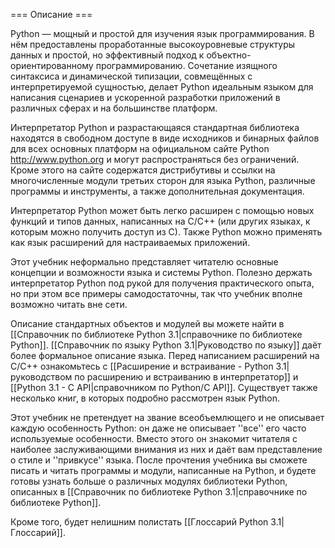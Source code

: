 
=== Описание ===

Python — мощный и простой для изучения язык программирования. В нём предоставлены проработанные высокоуровневые структуры данных и простой, но эффективный подход к объектно-ориентированному программированию. Сочетание изящного синтаксиса и динамической типизации, совмещённых с интерпретируемой сущностью, делает Python идеальным языком для написания сценариев и ускоренной разработки приложений в различных сферах и на большинстве платформ.

Интерпретатор Python и разрастающаяся стандартная библиотека находятся в свободном доступе в виде исходников и бинарных файлов для всех основных платформ на официальном сайте Python http://www.python.org и могут распространяться без ограничений. Кроме этого на сайте содержатся дистрибутивы и ссылки на многочисленные модули третьих сторон для языка Python, различные программы и инструменты, а также дополнительная документация.

Интерпретатор Python может быть легко расширен с помощью новых функций и типов данных, написанных на C/C++ (или других языках, к которым можно получить доступ из C). Также Python можно применять как язык расширений для настраиваемых приложений.

Этот учебник неформально представляет читателю основные концепции и возможности языка и системы Python. Полезно держать интерпретатор Python под рукой для получения практического опыта, но при этом все примеры самодостаточны, так что учебник вполне возможно читать вне сети.

Описание стандартных объектов и модулей вы можете найти в [[Справочник по библиотеке Python 3.1|справочнике по библиотеке Python]]. [[Справочник по языку Python 3.1|Руководство по языку]] даёт более формальное описание языка. Перед написанием расширений на C/C++ ознакомьтесь с [[Расширение и встраивание - Python 3.1|руководством по расширению и встраиванию в интерпретатор]] и [[Python 3.1 - C API|справочником по Python/C API]]. Существует также несколько книг, в которых подробно рассмотрен язык Python.

Этот учебник не претендует на звание всеобъемлющего и не описывает каждую особенность Python: он даже не описывает ''все'' его часто используемые особенности. Вместо этого он знакомит читателя с наиболее заслуживающими внимания из них и даёт вам представление о стиле и ''привкусе'' языка. После прочтения учебника вы сможете писать и читать программы и модули, написанные на Python, и будете готовы узнать больше о различных модулях библиотеки Python, описанных в [[Справочник по библиотеке Python 3.1|справочнике по библиотеке Python]].

Кроме того, будет нелишним полистать [[Глоссарий Python 3.1|Глоссарий]].
